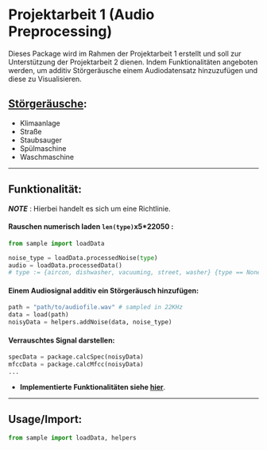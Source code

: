 # Projektarbeit 1 (Audio Preprocessing)

Dieses Package wird im Rahmen der Projektarbeit 1 erstellt und soll zur Unterstützung der Projektarbeit 2 dienen. Indem
Funktionalitäten angeboten werden, um additiv Störgeräusche einem Audiodatensatz hinzuzufügen und diese zu
Visualisieren.

## [Störgeräusche](noise_data/README.md):

* Klimaanlage
* Straße
* Staubsauger
* Spülmaschine
* Waschmaschine

---

## Funktionalität:

__*NOTE*__ : Hierbei handelt es sich um eine Richtlinie. 

#### Rauschen numerisch laden ```len(type)```x5*22050 :
```python
from sample import loadData

noise_type = loadData.processedNoise(type)
audio = loadData.processedData()
# type := {aircon, dishwasher, vacuuming, street, washer} {type == None -> all}
```

#### Einem Audiosignal additiv ein Störgeräusch hinzufügen:
 ```python
path = "path/to/audiofile.wav" # sampled in 22KHz
data = load(path)
noisyData = helpers.addNoise(data, noise_type)
```

#### Verrauschtes Signal darstellen:
```python
specData = package.calcSpec(noisyData)
mfccData = package.calcMfcc(noisyData)
...
```

* __Implementierte Funktionalitäten siehe [hier](noise_data/README.md)__.

---

## Usage/Import:

```python
from sample import loadData, helpers
```
